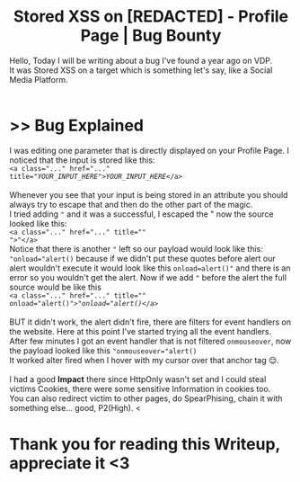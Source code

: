 # <center> Stored XSS on [REDACTED] - Profile Page | Bug Bounty </center>

Hello, Today I will be writing about a bug I've found a year ago on VDP. <br>
It was Stored XSS on a target which is something let's say, like a Social Media Platform. <br>
<br>
# >> Bug Explained
I was editing one parameter that is directly displayed on your Profile Page. I noticed that the input is stored like this: <br>
<code>&lt;a class="..." href="..." title="<i>YOUR_INPUT_HERE</i>"&gt;<i>YOUR_INPUT_HERE</i>&lt;/a&gt;</code> <br> <br>
Whenever you see that your input is being stored in an attribute you should always try to escape that and then do the other part of the magic. <br>
I tried adding <code>"</code> and it was a successful, I escaped the " now the source looked like this: <br>
<code>&lt;a class="..." href="..." title="" "&gt;<i>"</i>&lt;/a&gt;</code> <br>
Notice that there is another <code>"</code> left so our payload would look like this: <code>"onload="alert()</code> because if we didn't put these quotes before alert
our alert wouldn't execute it would look like this <code>onload=alert()"</code> and there is an error so you wouldn't get the alert. Now if we add <code>"</code> before the alert the full source would be like this <br>
<code>&lt;a class="..." href="..." title="" onload="alert()"&gt;<i>"onload="alert()</i>&lt;/a&gt;</code> <br><br>
BUT it didn't work, the alert didn't fire, there are filters for event handlers on the website. Here at this point I've started trying all the event handlers. <br>
After few minutes I got an event handler that is not filtered <code>onmouseover</code>, now the payload looked like this <code>"onmouseover="alert()</code> <br>
It worked alter fired when I hover with my cursor over that anchor tag 😌. <br><br>
I had a good <strong>Impact</strong> there since HttpOnly wasn't set and I could steal victims Cookies, there were some sensitive Information in cookies too. <br>
You can also redirect victim to other pages, do SpearPhising, chain it with something else... good, P2(High). <

# Thank you for reading this Writeup, appreciate it <3
